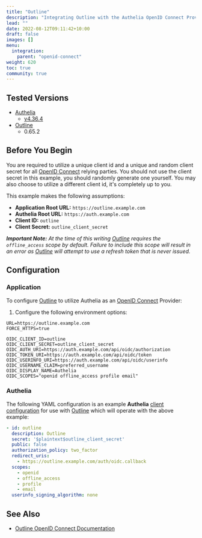 ```yaml
---
title: "Outline"
description: "Integrating Outline with the Authelia OpenID Connect Provider."
lead: ""
date: 2022-08-12T09:11:42+10:00
draft: false
images: []
menu:
  integration:
    parent: "openid-connect"
weight: 620
toc: true
community: true
---
```


## Tested Versions

* [Authelia]
  * [v4.36.4](https://github.com/authelia/authelia/releases/tag/v4.36.4)
* [Outline]
  * 0.65.2

## Before You Begin

You are required to utilize a unique client id and a unique and random client secret for all [OpenID Connect] relying
parties. You should not use the client secret in this example, you should randomly generate one yourself. You may also
choose to utilize a different client id, it's completely up to you.

This example makes the following assumptions:

* __Application Root URL:__ `https://outline.example.com`
* __Authelia Root URL:__ `https://auth.example.com`
* __Client ID:__ `outline`
* __Client Secret:__ `outline_client_secret`

*__Important Note:__ At the time of this writing [Outline] requires the `offline_access` scope by default. Failure to include this scope will result
in an error as [Outline] will attempt to use a refresh token that is never issued.*

## Configuration

### Application

To configure [Outline] to utilize Authelia as an [OpenID Connect] Provider:

1. Configure the following environment options:
```text
URL=https://outline.example.com
FORCE_HTTPS=true

OIDC_CLIENT_ID=outline
OIDC_CLIENT_SECRET=outline_client_secret
OIDC_AUTH_URI=https://auth.example.com/api/oidc/authorization
OIDC_TOKEN_URI=https://auth.example.com/api/oidc/token
OIDC_USERINFO_URI=https://auth.example.com/api/oidc/userinfo
OIDC_USERNAME_CLAIM=preferred_username
OIDC_DISPLAY_NAME=Authelia
OIDC_SCOPES="openid offline_access profile email"
```

### Authelia

The following YAML configuration is an example __Authelia__
[client configuration](../../../configuration/identity-providers/open-id-connect.md#clients) for use with [Outline]
which will operate with the above example:

```yaml
- id: outline
  description: Outline
  secret: '$plaintext$outline_client_secret'
  public: false
  authorization_policy: two_factor
  redirect_uris:
    - https://outline.example.com/auth/oidc.callback
  scopes:
    - openid
    - offline_access
    - profile
    - email
  userinfo_signing_algorithm: none
```

## See Also

* [Outline OpenID Connect Documentation](https://app.getoutline.com/share/770a97da-13e5-401e-9f8a-37949c19f97e/doc/oidc-8CPBm6uC0I)

[Authelia]: https://www.authelia.com
[Outline]: https://www.getoutline.com/
[OpenID Connect]: ../../openid-connect/introduction.md
